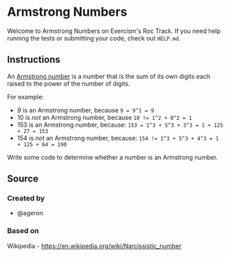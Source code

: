 # Armstrong Numbers

Welcome to Armstrong Numbers on Exercism's Roc Track.
If you need help running the tests or submitting your code, check out `HELP.md`.

## Instructions

An [Armstrong number][armstrong-number] is a number that is the sum of its own digits each raised to the power of the number of digits.

For example:

- 9 is an Armstrong number, because `9 = 9^1 = 9`
- 10 is _not_ an Armstrong number, because `10 != 1^2 + 0^2 = 1`
- 153 is an Armstrong number, because: `153 = 1^3 + 5^3 + 3^3 = 1 + 125 + 27 = 153`
- 154 is _not_ an Armstrong number, because: `154 != 1^3 + 5^3 + 4^3 = 1 + 125 + 64 = 190`

Write some code to determine whether a number is an Armstrong number.

[armstrong-number]: https://en.wikipedia.org/wiki/Narcissistic_number

## Source

### Created by

- @ageron

### Based on

Wikipedia - https://en.wikipedia.org/wiki/Narcissistic_number